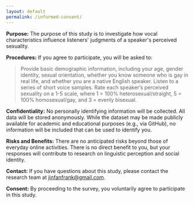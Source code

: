 ```yaml
---
layout: default
permalink: /informed-consent/
---
```


**Purpose:**
The purpose of this study is to investigate how vocal characteristics influence listeners' judgments of a speaker's perceived sexuality.

**Procedures:**
If you agree to participate, you will be asked to:
> Provide basic demographic information, including your age, gender identity, sexual orientation, whether you know someone who is gay in real life, and whether you are a native English speaker.
> Listen to a series of short voice samples.
> Rate each speaker’s perceived sexuality on a 1-5 scale, where 1 = 100% heterosexual/straight, 5 = 100% homosexual/gay, and 3 = evenly bisexual.

**Confidentiality:**
No personally identifying information will be collected. All data will be stored anonymously.
While the dataset may be made publicly available for academic and educational purposes
(e.g., via GitHub), no information will be included that can be used to identify you.

**Risks and Benefits:**
There are no anticipated risks beyond those of everyday online activities. There is no direct benefit to you, but your responses will contribute to research on linguistic perception and social identity.

**Contact:**
If you have questions about this study, please contact the research team
at jinfanfrank@gmail.com.

**Consent:**
By proceeding to the survey, you voluntarily agree to participate in this study.